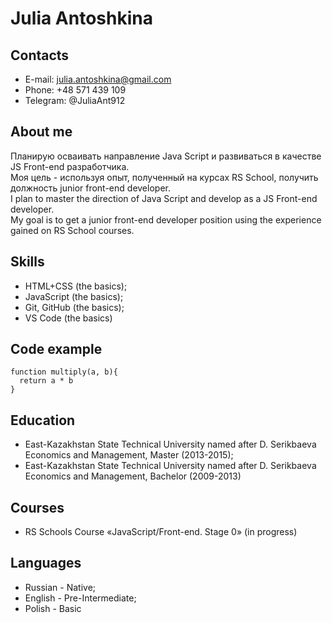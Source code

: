 
# **Julia Antoshkina**


## **Contacts**
+ E-mail: julia.antoshkina@gmail.com
+ Phone: +48 571 439 109
+ Telegram: @JuliaAnt912

## **About me**
Планирую осваивать направление Java Script и развиваться в качестве JS Front-end разработчика.  
Моя цель - используя опыт, полученный на курсах RS School, получить должность junior front-end developer.  
I plan to master the direction of Java Script and develop as a JS Front-end developer.  
My goal is to get a junior front-end developer position using the experience gained on RS School courses.

## **Skills**
+ HTML+CSS (the basics);
+ JavaScript (the basics);
+ Git, GitHub (the basics);
+ VS Code (the basics)

## **Code example**
```
function multiply(a, b){
  return a * b
}
```

## **Education**
+ East-Kazakhstan State Technical University named after D. Serikbaeva
Economics and Management, Master (2013-2015);
+ East-Kazakhstan State Technical University named after D. Serikbaeva
Economics and Management, Bachelor (2009-2013)

## **Courses**
+ RS Schools Course «JavaScript/Front-end. Stage 0» (in progress)

## **Languages**
+ Russian - Native;
+ English - Pre-Intermediate;
+ Polish - Basic


